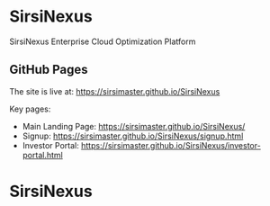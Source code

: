 # SirsiNexus

SirsiNexus Enterprise Cloud Optimization Platform

## GitHub Pages

The site is live at: https://sirsimaster.github.io/SirsiNexus

Key pages:
- Main Landing Page: https://sirsimaster.github.io/SirsiNexus/
- Signup: https://sirsimaster.github.io/SirsiNexus/signup.html
- Investor Portal: https://sirsimaster.github.io/SirsiNexus/investor-portal.html

# SirsiNexus
